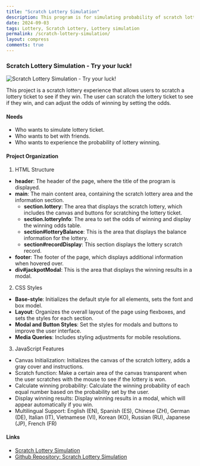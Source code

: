 ```yaml
---
title: "Scratch Lottery Simulation"
description: This program is for simulating probability of scratch lottery. You can adjust the rate of probability and test.
date: 2024-09-03
tags: Lottery, Scratch Lottery, Lottery simulation
permalink: /scratch-lottery-simulation/
layout: compress
comments: true
---
```


### Scratch Lottery Simulation - Try your luck!

<img src="{{site.assets}}{{ page.permalink }}scratchlottery.JPG" alt="Scratch Lottery Simulation - Try your luck!">

This project is a scratch lottery experience that allows users to scratch a lottery ticket to see if they win. The user can scratch the lottery ticket to see if they win, and can adjust the odds of winning by setting the odds.

#### Needs

- Who wants to simulate lottery ticket.
- Who wants to bet with friends.
- Who wants to experience the probability of lottery winning.

#### Project Organization

1. HTML Structure

- **header**: The header of the page, where the title of the program is displayed.
- **main**: The main content area, containing the scratch lottery area and the information section.
  - **section.lottery**: The area that displays the scratch lottery, which includes the canvas and buttons for scratching the lottery ticket.
  - **section.lotteryInfo**: The area to set the odds of winning and display the winning odds table.
  - **section#lotteryBalance**: This is the area that displays the balance information for the lottery.
  - **section#recordDisplay**: This section displays the lottery scratch record.
- **footer**: The footer of the page, which displays additional information when hovered over.
- **div#jackpotModal**: This is the area that displays the winning results in a modal.

2. CSS Styles

- **Base-style**: Initializes the default style for all elements, sets the font and box model.
- **Layout**: Organizes the overall layout of the page using flexboxes, and sets the styles for each section.
- **Modal and Button Styles**: Set the styles for modals and buttons to improve the user interface.
- **Media Queries**: Includes styling adjustments for mobile resolutions.

3. JavaScript Features

- Canvas Initialization: Initializes the canvas of the scratch lottery, adds a gray cover and instructions.
- Scratch function: Make a certain area of the canvas transparent when the user scratches with the mouse to see if the lottery is won.
- Calculate winning probability: Calculate the winning probability of each equal number based on the probability set by the user.
- Display winning results: Display winning results in a modal, which will appear automatically if you win.
- Multilingual Support: English (EN), Spanish (ES), Chinese (ZH), German (DE), Italian (IT), Vietnamese (VI), Korean (KO), Russian (RU), Japanese (JP), French (FR)

#### Links

- [Scratch Lottery Simulation](https://saramjh.github.io/scratchLottery)
- [Github Repository: Scratch Lottery Simulation](https://github.com/saramjh/scratchLottery)

